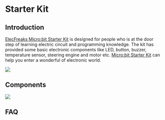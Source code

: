 ﻿# Starter Kit

## Introduction

[ElecFreaks Micro:bit Starter Kit](https://www.elecfreaks.com/micro-bit-starter-kit.html) is designed for people who is at the door step of learning electric circuit and programming knowledge.
The kit has provided some basic electronic components like LED, button, buzzer, temperature sensor, steering engine and motor etc.
[Micro:bit Starter Kit](https://www.elecfreaks.com/micro-bit-starter-kit.html)  can help you enter a wonderful of electronic world.

![](https://wiki-media-ef.oss-cn-hongkong.aliyuncs.com/i18n/en/docusaurus-plugin-content-docs/current/microbit/circuit-design/microbit-starter-kit/images/XpixeEF.jpg)

## Components

![](https://wiki-media-ef.oss-cn-hongkong.aliyuncs.com/i18n/en/docusaurus-plugin-content-docs/current/microbit/circuit-design/microbit-starter-kit/images/Micro-bit-Starter-Kit-01.png)

## FAQ
